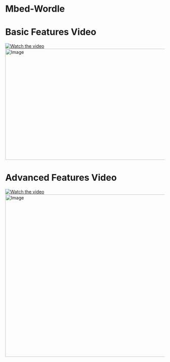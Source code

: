 # Mbed-Wordle

# Basic Features Video
[![Watch the video](https://img.youtube.com/vi/sh5u89tG290/hqdefault.jpg)](https://www.youtube.com/watch?v=sh5u89tG290)
<img width="675" height="350" alt="Image" src="https://github.com/user-attachments/assets/48601a5a-1044-4c74-bea6-be86f3be300c" />

# Advanced Features Video
[![Watch the video](https://img.youtube.com/vi/uWN89KWxgc0/hqdefault.jpg)](https://www.youtube.com/watch?v=uWN89KWxgc0)
<img width="560" height="512" alt="Image" src="https://github.com/user-attachments/assets/ef069e5a-df1a-4f15-9034-3b585a2d96a1" />
